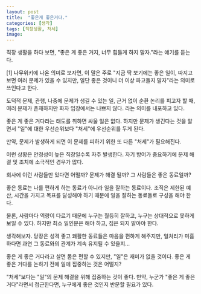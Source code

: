 ```yaml
---
layout: post
title:  "좋은게 좋은거다."
categories: [생각]
tags: [직장생활, 처세]
image: 
---
```


직장 생활을 하다 보면, "좋은 게 좋은 거지, 너무 힘들게 하지 말자."라는 얘기를 듣는다.

[1] 나무위키에 나온 의미로 보자면, 이 말은 주로 "지금 딱 보기에는 좋은 일이, 따지고 보면 여러 문제가 있을 수 있지만, 일단 좋은 것이니 더 이상 파고들지 말자"라는 의미로 쓰인다고 한다. 

도덕적 문제, 관행, 나중에 문제가 생길 수 있는 일, 근거 없이 순환 논리를 피고자 할 때, 여러 문제가 존재하지만 화자 입장에서는 나쁘지 않다. 라는 의미를 내포하고 있다.

좋은 게 좋은 거다라는 태도를 취하면 싸울 일은 없다. 하지만 문제가 생긴다는 것을 알면서 "일"에 대한 우선순위보다 "처세"에 우선순위를 두게 된다. 

만약, 문제가 발생하게 되면 이 문제를 피하기 위한 또 다른 "처세"가 필요해진다.
 
이런 상황은 안정성이 높은 직장일수록 자주 발생한다. 자기 방어가 중요하기에 문제 해결 및 조치에 소극적인 경우가 많다.

회사에 이런 사람들만 있다면 어떨까? 문제가 해결 될까? 그 사람들은 좋은 동료일까?

좋은 동료는 나를 편하게 하는 동료가 아니라 일을 잘하는 동료이다. 조직은 제한된 예산, 시간을 가지고 목표를 달성해야 하기 때문에 일을 잘하는 동료들로 구성을 해야 한다.

물론, 사람마다 역량이 다르기 때문에 누구는 월등히 잘하고, 누구는 상대적으로 못하게 보일 수 있다. 하지만 최소 일인분은 해야 하고, 짐은 되지 말아야 한다.

생각해보자. 당장은 성격 좋고 쾌활한 동료들은 마음을 편하게 해주지만, 일처리가 미흡하다면 과연 그 동료와의 관계가 계속 유지될 수 있을지...

좋은 게 좋은 거다라고 살면 몸은 편할 수 있지만, "일"은 재미가 없을 것이다. 좋은 게 좋은 거다를 논하기 전에 일에 집중하는 것은 어떨지?

"처세"보다는 "일"의 문제 해결을 위해 집중하는 것이 좋다. 만약, 누군가 "좋은 게 좋은 거다"라면서 접근한다면, 누구에게 좋은 것인지 반문할 필요가 있다.
